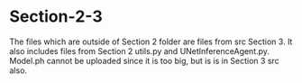 # Section-2-3
The files which are outside of Section 2 folder are files from src Section 3. It also includes files from Section 2 utils.py and UNetInferenceAgent.py. Model.ph cannot be uploaded since it is too big, but is is in Section 3 src also.
